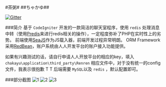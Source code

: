 #茶粥#
##ちゃかゆ##

[![Gitter](https://badges.gitter.im/Join%20Chat.svg)](https://gitter.im/udonmai/chakayu?utm_source=badge&utm_medium=badge&utm_campaign=pr-badge&utm_content=badge)

###简介
基于 `CodeIgniter` 开发的一款简洁的聊天室程序，使用 `redis` 处理消息中转（使用[Predis](https://github.com/nrk/predis)来进行redis相关的操作），一定程度弥补了PHP在实时性上的劣势。
前端使用[SeaJS](http://seajs.org/)作为JS载入器，前端开发过程异常明朗。
ORM Framework采用[RedBean](http://www.redbeanphp.com/)，账户系统由人人开发平台的账户接入功能提供。

如果有兴趣测试的话，请自行申请人人开放平台的相应的key，填入 `chakayu\application\third_party\Renren` 
相应文件中，对于没有统一的config文件，我表示很抱歉 T T
后端需要 `MySQL`以及 `redis` ，默认配置即可。


###部分截图
![1](http://ww2.sinaimg.cn/large/a74e55b4jw1duojzgqbypj.jpg)
![2](http://ww1.sinaimg.cn/large/a74ecc4cjw1duokzr8zanj.jpg)
![3](http://ww4.sinaimg.cn/large/a74eed94jw1duokyw69f3j.jpg)
